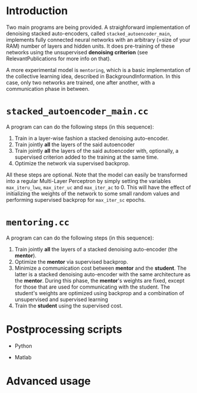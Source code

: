 # Introduction #

Two main programs are being provided. A straighforward implementation of denoising stacked auto-encoders, called `stacked_autoencoder_main`, implements fully connected neural networks with an arbitrary (=size of your RAM) number of layers and hidden units. It does pre-training of these networks using the unsupervised **denoising criterion** (see RelevantPublications for more info on that).

A more experimental model is `mentoring`, which is a basic implementation of the collective learning idea, described in BackgroundInformation. In this case, only two networks are trained, one after another, with a communication phase in between.

# `stacked_autoencoder_main.cc` #

A program can can do the following steps (in this sequence):

  1. Train in a layer-wise fashion a stacked denoising auto-encoder.
  1. Train jointly **all** the layers of the said autoencoder
  1. Train jointly **all** the layers of the said autoencoder with, optionally, a supervised criterion added to the training at the same time.
  1. Optimize the network via supervised backprop.

All these steps are optional. Note that the model can easily be transformed into a regular Multi-Layer Perceptron by simply setting the variables `max_iteru_lwu`, `max_iter_uc` and `max_iter_ac` to 0. This will have the effect of initializing the weights of the network to some small random values and performing supervised backprop for `max_iter_sc` epochs.

# `mentoring.cc` #

A program can can do the following steps (in this sequence):

  1. Train jointly **all** the layers of a stacked denoising auto-encoder (the **mentor**).
  1. Optimize the **mentor** via supervised backprop.
  1. Minimize a communication cost between **mentor** and the **student**. The latter is a stacked denoising auto-encoder with the same architecture as the **mentor**. During this phase, the **mentor**'s weights are fixed, except for those that are used for communicating with the student. The student's weights are optimized using backprop and a combination of unsupervised and supervised learning
  1. Train the **student** using the supervised cost.


# Postprocessing scripts #

  * Python

  * Matlab

# Advanced usage #